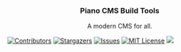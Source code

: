 <h3 align="center">Piano CMS Build Tools</h3>

<p align="center">
    A modern CMS for all.
    <br />
  </p>
</div>

[![Contributors][contributors-shield]][contributors-url]
[![Stargazers][stars-shield]][stars-url] [![Issues][issues-shield]][issues-url]
[![MIT License][license-shield]][license-url] ![][typescript-image]

[contributors-shield]: https://img.shields.io/github/contributors/pianocms/build.svg?style=for-the-badge
[contributors-url]: https://github.com/pianocms/build/graphs/contributors
[forks-shield]: https://img.shields.io/github/forks/pianocms/build.svg?style=for-the-badge
[forks-url]: https://github.com/pianocms/build/network/members
[stars-shield]: https://img.shields.io/github/stars/pianocms/build.svg?style=for-the-badge
[stars-url]: https://github.com/pianocms/build/stargazers
[issues-shield]: https://img.shields.io/github/issues/pianocms/build.svg?style=for-the-badge
[issues-url]: https://github.com/pianocms/build/issues
[license-shield]: https://img.shields.io/github/license/pianocms/build.svg?style=for-the-badge
[license-url]: https://github.com/pianocms/build/blob/master/LICENSE.md
[typescript-image]: https://img.shields.io/badge/Typescript-294E80.svg?style=for-the-badge&logo=typescript